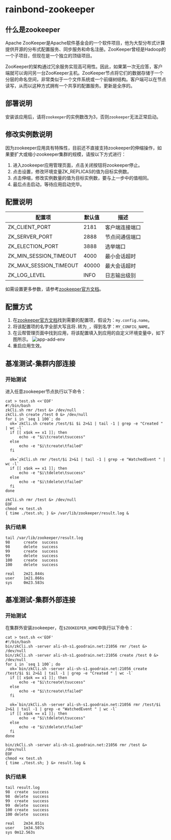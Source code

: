 # rainbond-zookeeper

## 什么是zookeeper
Apache ZooKeeper是Apache软件基金会的一个软件项目，他为大型分布式计算提供开源的分布式配置服务、同步服务和命名注册。ZooKeeper曾经是Hadoop的一个子项目，但现在是一个独立的顶级项目。

ZooKeeper的架构通过冗余服务实现高可用性。因此，如果第一次无应答，客户端就可以询问另一台ZooKeeper主机。ZooKeeper节点将它们的数据存储于一个分层的命名空间，非常类似于一个文件系统或一个前缀树结构。客户端可以在节点读写，从而以这种方式拥有一个共享的配置服务。更新是全序的。

## 部署说明
安装该应用后，请将`zookeeper`的实例数改为3，否则`zookeeper`无法正常启动。

## 修改实例数说明
因为zookeeper应用具有特殊性，目前还不直接支持zookeeper的伸缩操作，如果要扩大或缩小zookeeper集群的规模，请按以下方式进行：
1. 进入zookeeper应用管理页面，点击关闭按钮将zookeeper停止。
1. 点击设置，修改环境变量ZK_REPLICAS的值为目标实例数。
1. 点击伸缩，修改实例数量的值为目标实例数，要与上一步中的值相同。
1. 最后点击启动，等待应用启动完毕。

## 配置说明

配置项 | 默认值 | 描述
---|---|---
ZK_CLIENT_PORT | 2181 | 客户端连接端口
ZK_SERVER_PORT | 2888 | 节点间通信端口
ZK_ELECTION_PORT | 3888 | 选举端口
ZK_MIN_SESSION_TIMEOUT | 4000 | 最小会话超时
ZK_MAX_SESSION_TIMEOUT | 40000 | 最大会话超时
ZK_LOG_LEVEL | INFO | 日志输出级别

如需设置更多参数，请参考[zookeeper官方文档](https://zookeeper.apache.org/doc/r3.4.12/zookeeperAdmin.html#sc_configuration)。

## 配置方式
1. 在[zookeeper官方文档](https://zookeeper.apache.org/doc/r3.4.12/zookeeperAdmin.html#sc_configuration)找到需要的配置项，假设为：`my.config.name`。
1. 将该配置项的名字全部大写且将`.`转为`_`，得到名字：`MY_CONFIG_NAME`。
1. 在云帮管理页面中找到应用，将该配置填入到应用的自定义环境变量中，如下图所示。
    ![app-add-env](http://grstatic.oss-cn-shanghai.aliyuncs.com/images/docs/common/app-add-env.jpg)
1. 重启应用生效。

## 基准测试-集群内部连接

### 开始测试
进入任意zookeeper节点执行以下命令：
```
cat > test.sh <<'EOF'
#!/bin/bash
zkCli.sh rmr /test &> /dev/null
zkCli.sh create /test 0 &> /dev/null
for i in `seq 1 100`; do
  ok=`zkCli.sh create /test/$i $i 2>&1 | tail -1 | grep -e "Created " | wc -l`
  if [[ x$ok == x1 ]]; then
      echo -e "$i\tcreate\tsuccess"
  else
      echo -e "$i\tcreate\tfailed"
  fi
  
  ok=`zkCli.sh rmr /test/$i 2>&1 | tail -1 | grep -e "WatchedEvent " | wc -l`
  if [[ x$ok == x1 ]]; then
      echo -e "$i\tdelete\tsuccess"
  else
      echo -e "$i\tdelete\tfailed"
  fi
done

zkCli.sh rmr /test &> /dev/null
EOF
chmod +x test.sh
{ time ./test.sh; } &> /var/lib/zookeeper/result.log &
```

### 执行结果
```
tail /var/lib/zookeeper/result.log
98      create  success
98      delete  success
99      create  success
99      delete  success
100     create  success
100     delete  success

real    2m21.844s
user    1m21.866s
sys     0m23.583s
```

## 基准测试-集群外部连接

### 开始测试
在集群外安装zookeeper，在`$ZOOKEEPER_HOME`中执行以下命令：
```
cat > test.sh <<'EOF'
#!/bin/bash
bin/zkCli.sh -server ali-sh-s1.goodrain.net:21056 rmr /test &> /dev/null
bin/zkCli.sh -server ali-sh-s1.goodrain.net:21056 create /test 0 &> /dev/null
for i in `seq 1 100`; do
  ok=`bin/zkCli.sh -server ali-sh-s1.goodrain.net:21056 create /test/$i $i 2>&1 | tail -1 | grep -e "Created " | wc -l`
  if [[ x$ok == x1 ]]; then
      echo -e "$i\tcreate\tsuccess"
  else
      echo -e "$i\tcreate\tfailed"
  fi
  
  ok=`bin/zkCli.sh -server ali-sh-s1.goodrain.net:21056 rmr /test/$i 2>&1 | tail -1 | grep -e "WatchedEvent " | wc -l`
  if [[ x$ok == x1 ]]; then
      echo -e "$i\tdelete\tsuccess"
  else
      echo -e "$i\tdelete\tfailed"
  fi
done

bin/zkCli.sh -server ali-sh-s1.goodrain.net:21056 rmr /test &> /dev/null
EOF
chmod +x test.sh
{ time ./test.sh; } &> result.log &
```

### 执行结果
```
tail result.log
98	create	success
98	delete	success
99	create	success
99	delete	success
100	create	success
100	delete	success

real	2m34.851s
user	1m34.507s
sys	0m12.563s
```

